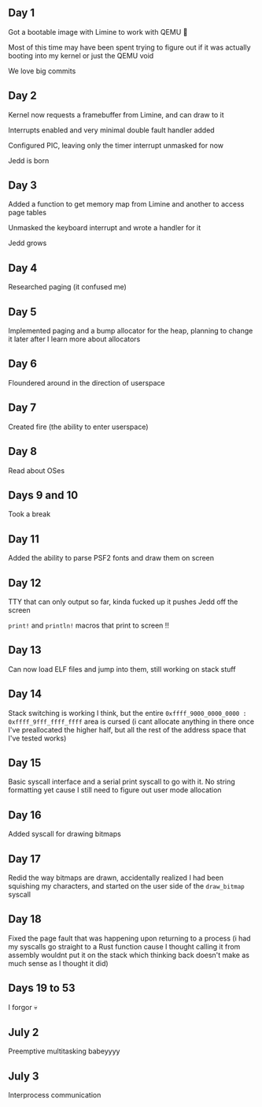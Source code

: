 ## Day 1

Got a bootable image with Limine to work with QEMU 🦀

Most of this time may have been spent trying to figure out if it was actually booting into my kernel or just the QEMU void

We love big commits

## Day 2

Kernel now requests a framebuffer from Limine, and can draw to it

Interrupts enabled and very minimal double fault handler added

Configured PIC, leaving only the timer interrupt unmasked for now

Jedd is born

## Day 3

Added a function to get memory map from Limine and another to access page tables

Unmasked the keyboard interrupt and wrote a handler for it

Jedd grows

## Day 4

Researched paging (it confused me)

## Day 5

Implemented paging and a bump allocator for the heap, planning to change it later after I learn more about allocators

## Day 6

Floundered around in the direction of userspace

## Day 7

Created fire (the ability to enter userspace)

## Day 8

Read about OSes

## Days 9 and 10

Took a break

## Day 11

Added the ability to parse PSF2 fonts and draw them on screen

## Day 12

TTY that can only output so far, kinda fucked up it pushes Jedd off the screen

`print!` and `println!` macros that print to screen !!

## Day 13

Can now load ELF files and jump into them, still working on stack stuff

## Day 14

Stack switching is working I think, but the entire `0xffff_9000_0000_0000 : 0xffff_9fff_ffff_ffff` area is cursed (i cant allocate anything in there once I've preallocated the higher half, but all the rest of the address space that I've tested works)

## Day 15

Basic syscall interface and a serial print syscall to go with it. No string formatting yet cause I still need to figure out user mode allocation

## Day 16

Added syscall for drawing bitmaps

## Day 17

Redid the way bitmaps are drawn, accidentally realized I had been squishing my characters, and started on the user side of the `draw_bitmap` syscall

## Day 18

Fixed the page fault that was happening upon returning to a process (i had my syscalls go straight to a Rust function cause I thought calling it from assembly wouldnt put it on the stack which thinking back doesn't make as much sense as I thought it did)

## Days 19 to 53

I forgor 💀

## July 2

Preemptive multitasking babeyyyy

## July 3
Interprocess communication